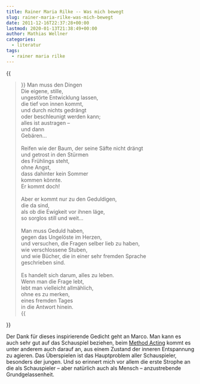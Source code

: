 ```yaml
---
title: Rainer Maria Rilke -- Was mich bewegt
slug: rainer-maria-rilke-was-mich-bewegt
date: 2011-12-16T22:37:28+00:00
lastmod: 2020-01-13T21:38:49+00:00
author: Mathias Wellner
categories:
  - literatur
tags:
  - rainer maria rilke
---
```

{{<blockquote>}}
Man muss den Dingen<br>
Die eigene, stille,<br>
ungestörte Entwicklung lassen,<br>
die tief von innen kommt,<br>
und durch nichts gedrängt<br>
oder beschleunigt werden kann;<br>
alles ist austragen &ndash;<br>
und dann<br>
Gebären&#8230;<br>
<br>
Reifen wie der Baum, der seine Säfte nicht drängt<br>
und getrost in den Stürmen<br>
des Frühlings steht,<br>
ohne Angst,<br>
dass dahinter kein Sommer<br>
kommen könnte.<br>
Er kommt doch!<br>
<br>
Aber er kommt nur zu den Geduldigen,<br>
die da sind,<br>
als ob die Ewigkeit vor ihnen läge,<br>
so sorglos still und weit&#8230;<br>
<br>
Man muss Geduld haben,<br>
gegen das Ungelöste im Herzen,<br>
und versuchen, die Fragen selber lieb zu haben,<br>
wie verschlossene Stuben,<br>
und wie Bücher, die in einer sehr fremden Sprache<br>
geschrieben sind.<br>
<br>
Es handelt sich darum, alles zu leben.<br>
Wenn man die Frage lebt,<br>
lebt man vielleicht allmählich,<br>
ohne es zu merken,<br>
eines fremden Tages<br>
in die Antwort hinein.<br>
{{</blockquote>}}

Der Dank für dieses inspirierende Gedicht geht an Marco. Man kann es auch sehr gut auf das Schauspiel beziehen, beim [Method Acting](http://de.wikipedia.org/wiki/Method_Acting) kommt es unter anderem auch darauf an, aus einem Zustand der inneren Entspannung zu agieren. Das Überspielen ist das Hauptproblem aller Schauspieler, besonders der jungen. Und so erinnert mich vor allem die erste Strophe an die als Schauspieler &ndash; aber natürlich auch als Mensch &ndash; anzustrebende Grundgelassenheit.